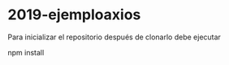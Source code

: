 # 2019-ejemploaxios

Para inicializar el repositorio después de clonarlo debe ejecutar

npm install


